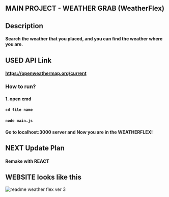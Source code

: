 ## MAIN PROJECT - WEATHER GRAB (WeatherFlex)

## Description
#### Search the weather that you placed, and you can find the weather where you are.


## USED API Link
#### https://openweathermap.org/current

### How to run?

#### 1. open cmd
#### `cd file name` 
#### `node main.js`
#### Go to localhost:3000 server and Now you are in the WEATHERFLEX!


## NEXT Update Plan
#### Remake with REACT

## WEBSITE looks like this
![readme weather flex ver 3](https://user-images.githubusercontent.com/57825621/103137298-1952c800-470b-11eb-978d-89be484d1d59.PNG)
